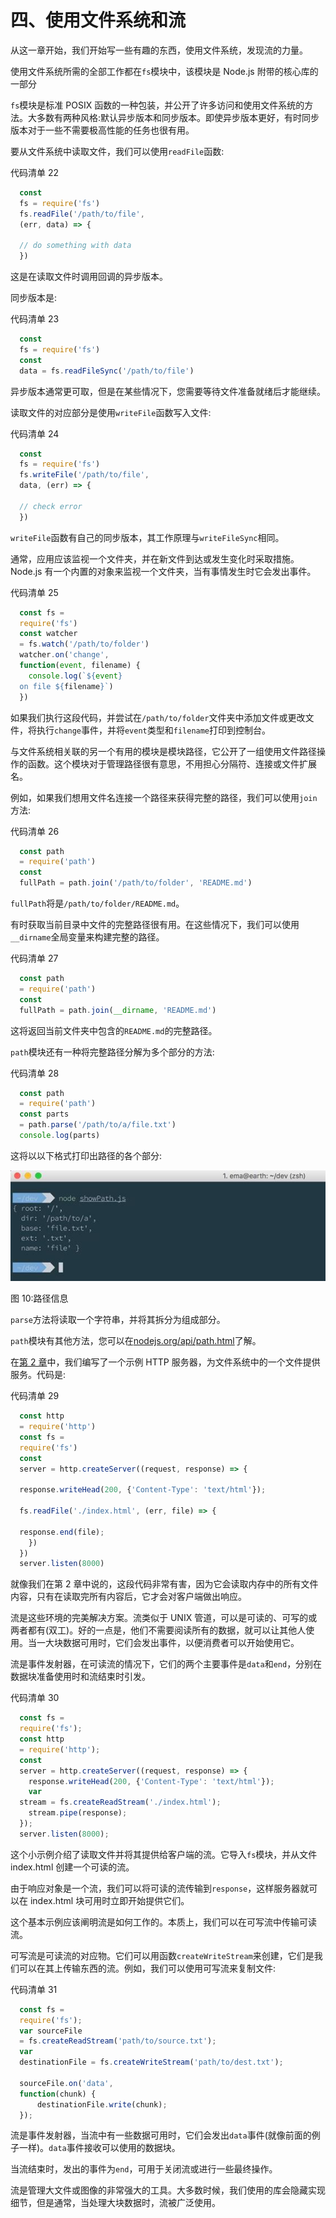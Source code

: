 # 四、使用文件系统和流

从这一章开始，我们开始写一些有趣的东西，使用文件系统，发现流的力量。

使用文件系统所需的全部工作都在`fs`模块中，该模块是 Node.js 附带的核心库的一部分

`fs`模块是标准 POSIX 函数的一种包装，并公开了许多访问和使用文件系统的方法。大多数有两种风格:默认异步版本和同步版本。即使异步版本更好，有时同步版本对于一些不需要极高性能的任务也很有用。

要从文件系统中读取文件，我们可以使用`readFile`函数:

代码清单 22

```js
  const
  fs = require('fs')
  fs.readFile('/path/to/file',
  (err, data) => {

  // do something with data
  })

```

这是在读取文件时调用回调的异步版本。

同步版本是:

代码清单 23

```js
  const
  fs = require('fs')
  const
  data = fs.readFileSync('/path/to/file')

```

异步版本通常更可取，但是在某些情况下，您需要等待文件准备就绪后才能继续。

读取文件的对应部分是使用`writeFile`函数写入文件:

代码清单 24

```js
  const
  fs = require('fs')
  fs.writeFile('/path/to/file',
  data, (err) => {

  // check error
  })

```

`writeFile`函数有自己的同步版本，其工作原理与`writeFileSync`相同。

通常，应用应该监视一个文件夹，并在新文件到达或发生变化时采取措施。Node.js 有一个内置的对象来监视一个文件夹，当有事情发生时它会发出事件。

代码清单 25

```js
  const fs =
  require('fs')
  const watcher
  = fs.watch('/path/to/folder')
  watcher.on('change',
  function(event, filename) {
    console.log(`${event}
  on file ${filename}`)
  }) 

```

如果我们执行这段代码，并尝试在`/path/to/folder`文件夹中添加文件或更改文件，将执行`change`事件，并将`event`类型和`filename`打印到控制台。

与文件系统相关联的另一个有用的模块是模块路径，它公开了一组使用文件路径操作的函数。这个模块对于管理路径很有意思，不用担心分隔符、连接或文件扩展名。

例如，如果我们想用文件名连接一个路径来获得完整的路径，我们可以使用`join`方法:

代码清单 26

```js
  const path
  = require('path')
  const
  fullPath = path.join('/path/to/folder', 'README.md')

```

`fullPath`将是`/path/to/folder/README.md`。

有时获取当前目录中文件的完整路径很有用。在这些情况下，我们可以使用`__dirname`全局变量来构建完整的路径。

代码清单 27

```js
  const path
  = require('path')
  const
  fullPath = path.join(__dirname, 'README.md')

```

这将返回当前文件夹中包含的`README.md`的完整路径。

`path`模块还有一种将完整路径分解为多个部分的方法:

代码清单 28

```js
  const path
  = require('path')
  const parts
  = path.parse('/path/to/a/file.txt')
  console.log(parts)

```

这将以以下格式打印出路径的各个部分:

![](img/00014.jpeg)

图 10:路径信息

`parse`方法将读取一个字符串，并将其拆分为组成部分。

`path`模块有其他方法，您可以在[nodejs.org/api/path.html](https://nodejs.org/api/path.html)了解。

在[第 2 章](02.html#_Chapter_2_)中，我们编写了一个示例 HTTP 服务器，为文件系统中的一个文件提供服务。代码是:

代码清单 29

```js
  const http
  = require('http')
  const fs =
  require('fs')
  const
  server = http.createServer((request, response) => {

  response.writeHead(200, {'Content-Type': 'text/html'});

  fs.readFile('./index.html', (err, file) => {

  response.end(file);  
    })
  })
  server.listen(8000)

```

就像我们在第 2 章中说的，这段代码非常有害，因为它会读取内存中的所有文件内容，只有在读取完所有内容后，它才会对客户端做出响应。

流是这些环境的完美解决方案。流类似于 UNIX 管道，可以是可读的、可写的或两者都有(双工)。好的一点是，他们不需要阅读所有的数据，就可以让其他人使用。当一大块数据可用时，它们会发出事件，以便消费者可以开始使用它。

流是事件发射器，在可读流的情况下，它们的两个主要事件是`data`和`end`，分别在数据块准备使用时和流结束时引发。

代码清单 30

```js
  const fs =
  require('fs'); 
  const http
  = require('http'); 
  const
  server = http.createServer((request, response) => { 
    response.writeHead(200, {'Content-Type': 'text/html'});
    var
  stream = fs.createReadStream('./index.html'); 
    stream.pipe(response); 
  }); 
  server.listen(8000);

```

这个小示例介绍了读取文件并将其提供给客户端的流。它导入`fs`模块，并从文件 index.html 创建一个可读的流。

由于响应对象是一个流，我们可以将可读的流传输到`response`，这样服务器就可以在 index.html 块可用时立即开始提供它们。

这个基本示例应该阐明流是如何工作的。本质上，我们可以在可写流中传输可读流。

可写流是可读流的对应物。它们可以用函数`createWriteStream`来创建，它们是我们可以在其上传输东西的流。例如，我们可以使用可写流来复制文件:

代码清单 31

```js
  const fs =
  require('fs'); 
  var sourceFile
  = fs.createReadStream('path/to/source.txt');
  var
  destinationFile = fs.createWriteStream('path/to/dest.txt');

  sourceFile.on('data',
  function(chunk) {
      destinationFile.write(chunk);
  });

```

流是事件发射器，当流中有一些数据可用时，它们会发出`data`事件(就像前面的例子一样)。`data`事件接收可以使用的数据块。

当流结束时，发出的事件为`end`，可用于关闭流或进行一些最终操作。

流是管理大文件或图像的非常强大的工具。大多数时候，我们使用的库会隐藏实现细节，但是通常，当处理大块数据时，流被广泛使用。